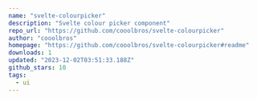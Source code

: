 ```yaml
---
name: "svelte-colourpicker"
description: "Svelte colour picker component"
repo_url: "https://github.com/cooolbros/svelte-colourpicker"
author: "cooolbros"
homepage: "https://github.com/cooolbros/svelte-colourpicker#readme"
downloads: 1
updated: "2023-12-02T03:51:33.188Z"
github_stars: 10
tags: 
  - ui
---
```

